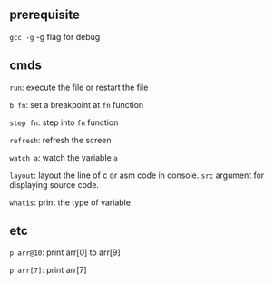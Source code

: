 ## prerequisite
`gcc -g`
-g flag for debug
## cmds
`run`: execute the file or restart the file

`b fn`: set a breakpoint at `fn` function

`step fn`: step into `fn` function

`refresh`: refresh the screen

`watch a`: watch the variable `a`

`layout`: layout the line of c or asm code in console. `src` argument for displaying source code.

`whatis`: print the type of variable

## etc
`p arr@10`: print arr[0] to arr[9]

`p arr[7]`: print arr[7]
